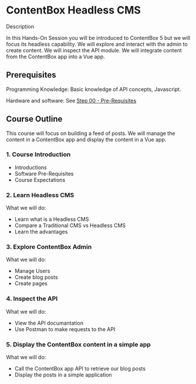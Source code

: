 # ContentBox Headless CMS

Description 

In this Hands-On Session you will be introduced to ContentBox 5 but we will focus its headless capability. We will explore and interact with the admin to create content. We will inspect the API module.  We will integrate content from the ContentBox app into a Vue app.

## Prerequisites

Programming Knowledge: Basic knowledge of API concepts, Javascript.

Hardware and software: See [Step 00 - Pre-Requisites](Step-00-Prerequisites.md)

## Course Outline

This course will focus on building a feed of posts.  We will manage the content in a ContentBox app and display the content in a Vue app.

### 1. Course Introduction

- Introductions
- Software Pre-Requisites
- Course Expectations

### 2. Learn Headless CMS

What we will do:

- Learn what is a Headless CMS
- Compare a Traditional CMS vs Headless CMS 
- Learn the advantages

### 3. Explore ContentBox Admin

What we will do:

- Manage Users
- Create blog posts
- Create pages

### 4. Inspect the API

What we will do:

- View the API documantation  
- Use Postman to make requests to the API


### 5. Display the ContentBox content in a simple app 

What we will do:

- Call the ContentBox app API to retrieve our blog posts
- Display the posts in a simple application

